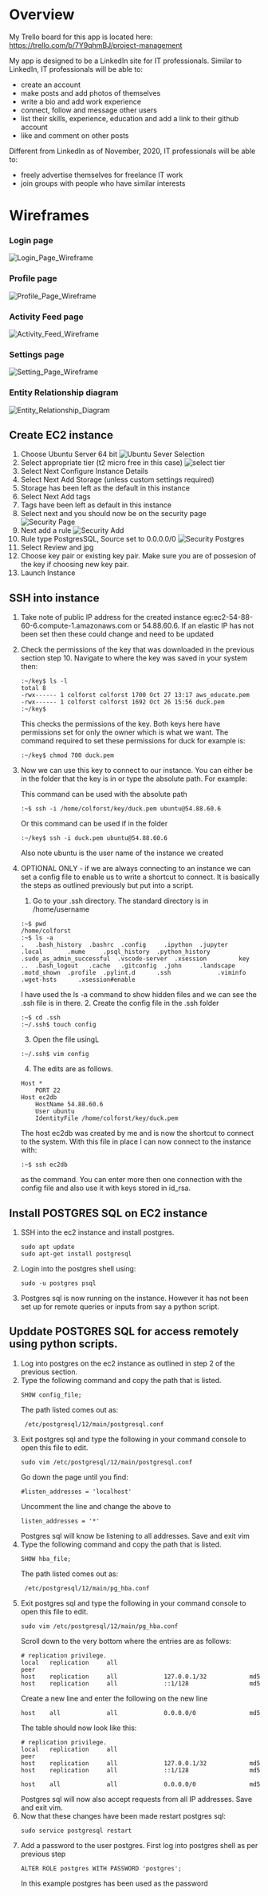 # Overview

My Trello board for this app is located here: https://trello.com/b/7Y9qhmBJ/project-management

My app is designed to be a LinkedIn site for IT professionals.
Similar to LinkedIn, IT professionals will be able to:
* create an account
* make posts and add photos of themselves
* write a bio and add work experience
* connect, follow and message other users
* list their skills, experience, education and add a link to their github account
* like and comment on other posts

Different from LinkedIn as of November, 2020, IT professionals will be able to:
* freely advertise themselves for freelance IT work
* join groups with people who have similar interests


# Wireframes

### Login page
![Login_Page_Wireframe](docs/Login_Page_Wireframe.jpg)

### Profile page
![Profile_Page_Wireframe](docs/Profile_Page_Wireframe.png)

### Activity Feed page
![Activity_Feed_Wireframe](docs/Activity_Feed_Wireframe.png)

### Settings page
![Setting_Page_Wireframe](docs/Setting_Page_Wireframe.png)

### Entity Relationship diagram
![Entity_Relationship_Diagram](docs/DatabaseTerm3Project.png)

## Create EC2 instance

1. Choose Ubuntu Server 64 bit
![Ubuntu Sever Selection](docs/LoginPageWireframe.jpg)
2. Select appropriate tier (t2 micro free in this case) 
![select tier](docs/configuration_size.jpg)
3. Select Next Configure Instance Details
4. Select Next Add Storage (unless custom settings required)
5. Storage has been left as the default in this instance
6. Select Next Add tags
7. Tags have been left as default in this instance
8. Select next and you should now be on the security page
![Security Page](docs/security_page.jpg)
9. Next add a rule
![Security Add](docs/security_page_add_rule.jpg) 
10.  Rule type PostgresSQL, Source set to 0.0.0.0/0
![Security Postgres](docs/security_page_postgres.jpg)
11. Select Review and jpg
12. Choose key pair or existing key pair. Make sure you are of possesion of the key if choosing new key pair.
13. Launch Instance

## SSH into instance

1. Take note of public IP address for the created instance eg:ec2-54-88-60-6.compute-1.amazonaws.com or 54.88.60.6. If an elastic IP has not been set then these could change and need to be updated
2. Check the permissions of the key that was downloaded in the previous section step 10. Navigate to where the key was saved in your system then:
    ```
    :~/key$ ls -l
    total 8
    -rwx------ 1 colforst colforst 1700 Oct 27 13:17 aws_educate.pem
    -rwx------ 1 colforst colforst 1692 Oct 26 15:56 duck.pem
    :~/key$
    ```
    This checks the permissions of the key. Both keys here have permissions set for only the owner which is what we want. The command required to set these permissions for duck for example is:

    ```
    :~/key$ chmod 700 duck.pem
    ```
3. Now we can use this key to connect to our instance. You can either be in the folder that the key is in or type the absolute path. For example:

   This command can be used with the absolute path
    ```
    :~$ ssh -i /home/colforst/key/duck.pem ubuntu@54.88.60.6
    ```
    Or this command can be used if in the folder
    ```
    :~/key$ ssh -i duck.pem ubuntu@54.88.60.6
    ```
   Also note ubuntu is the user name of the instance we created

4. OPTIONAL ONLY - if we are always connecting to an instance we can set a config file to enable us to write a shortcut to connect. It is basically the steps as outlined previously but put into a script. 
   1. Go to your .ssh directory. The standard directory is in /home/username
   ```
   :~$ pwd
   /home/colforst
   :~$ ls -a
   .   .bash_history  .bashrc  .config     .ipython  .jupyter    .local       .mume     .psql_history  .python_history  .sudo_as_admin_successful  .vscode-server  .xsession         key
   ..  .bash_logout   .cache   .gitconfig  .john     .landscape  .motd_shown  .profile  .pylint.d      .ssh             .viminfo                   .wget-hsts      .xsession#enable
   ```
   I have used the ls -a command to show hidden files and we can see the .ssh file is in there.
   2. Create the config file in the .ssh folder
   ```
   :~$ cd .ssh
   :~/.ssh$ touch config
   ```
   3. Open the file usingL
   ```
   :~/.ssh$ vim config
   ```
   4. The edits are as follows.
   ```
   Host *
       PORT 22
   Host ec2db
       HostName 54.88.60.6
       User ubuntu
       IdentityFile /home/colforst/key/duck.pem
   ```
   The host ec2db was created by me and is now the shortcut to connect to the system. With this file in place I can now connect to the instance with:

   ```
   :~$ ssh ec2db
   ```
   as the command. You can enter more then one connection with the config file and also use it with keys stored in id_rsa.

## Install POSTGRES SQL on EC2 instance

1. SSH into the ec2 instance and install postgres.
   ```
   sudo apt update
   sudo apt-get install postgresql
   ```
2. Login into the postgres shell using:
   ```
   sudo -u postgres psql
   ```
3. Postgres sql is now running on the instance. However it has not been set up for remote queries or inputs from say a python script.

## Upddate POSTGRES SQL for access remotely using python scripts.

1. Log into postgres on the ec2 instance as outlined in step 2 of the previous section.
2. Type the following command and copy the path that is listed.
   ```
   SHOW config_file;
   ```
   The path listed comes out as:
   ```
    /etc/postgresql/12/main/postgresql.conf
   ```
3. Exit postgres sql and type the following in your command console to open this file to edit.
   ```
   sudo vim /etc/postgresql/12/main/postgresql.conf
   ```
   Go down the page until you find:
   ```
   #listen_addresses = 'localhost'
   ```
   Uncomment the line and change the above to
   ```
   listen_addresses = '*'
   ```
   Postgres sql will know be listening to all addresses. Save and exit vim
4. Type the following command and copy the path that is listed.
   ```
   SHOW hba_file;
   ```
   The path listed comes out as:
   ```
    /etc/postgresql/12/main/pg_hba.conf
   ```
5. Exit postgres sql and type the following in your command console to open this file to edit.
   ```
   sudo vim /etc/postgresql/12/main/pg_hba.conf
   ```
   Scroll down to the very bottom where the entries are as follows:
   ```
   # replication privilege.
   local   replication     all                                     peer
   host    replication     all             127.0.0.1/32            md5
   host    replication     all             ::1/128                 md5
   ```
   Create a new line and enter the following on the new line
   ```
   host    all             all             0.0.0.0/0               md5
   ```
   The table should now look like this:
   ```
   # replication privilege.
   local   replication     all                                     peer
   host    replication     all             127.0.0.1/32            md5
   host    replication     all             ::1/128                 md5

   host    all             all             0.0.0.0/0               md5
   ```
   Postgres sql will now also accept requests from all IP addresses. Save and exit vim.
6. Now that these changes have been made restart postgres sql:
   ```
   sudo service postgresql restart
   ```
7. Add a password to the user postgres. First log into postgres shell as per previous step
   ```
   ALTER ROLE postgres WITH PASSWORD 'postgres';
   ```
   In this example postgres has been used as the password

